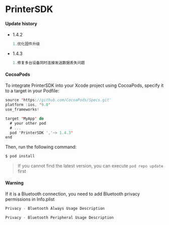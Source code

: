 # PrinterSDK
#### Update history



* 1.4.2

  ```swift
  1.优化固件升级
  ```




* 1.4.3

  ```swift
  1.修复多台设备同时连接发送数据丢失问题
  ```

  



#### CocoaPods

To integrate PrinterSDK into your Xcode project using CocoaPods, specify it to a target in your Podfile:

```swift
source 'https://github.com/CocoaPods/Specs.git'
platform :ios, '9.0'
use_frameworks!

target 'MyApp' do
  # your other pod
  # ...
  pod 'PrinterSDK ','~> 1.4.3'
end
```

Then, run the following command:

```swift
$ pod install
```

> If you cannot find the latest version, you can execute `pod repo update` first





#### Warning

If it is a Bluetooth connection, you need to add Bluetooth privacy permissions in Info.plist

```swift
Privacy - Bluetooth Always Usage Description
```

```swift
Privacy - Bluetooth Peripheral Usage Description
```

